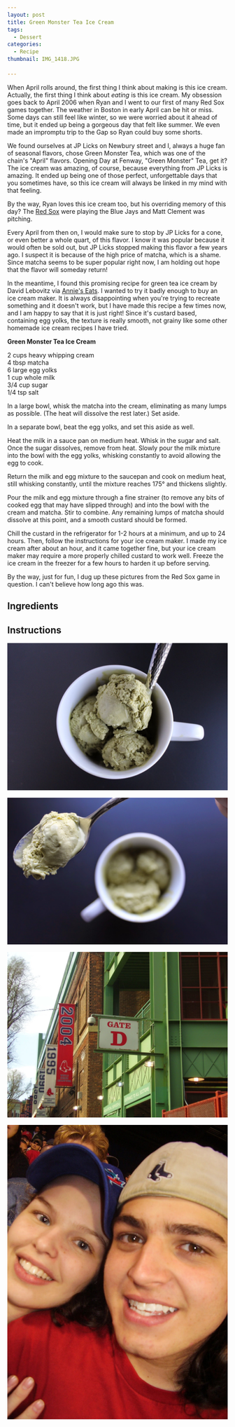 ```yaml
---
layout: post
title: Green Monster Tea Ice Cream
tags:
  - Dessert
categories:
  - Recipe
thumbnail: IMG_1418.JPG

---
```


When April rolls around, the first thing I think about making is this ice cream. Actually, the first thing I think about _eating_ is this ice cream. My obsession goes back to April 2006 when Ryan and I went to our first of many Red Sox games together. The weather in Boston in early April can be hit or miss. Some days can still feel like winter, so we were worried about it ahead of time, but it ended up being a gorgeous day that felt like summer. We even made an impromptu trip to the Gap so Ryan could buy some shorts.  
  
We found ourselves at JP Licks on Newbury street and I, always a huge fan of seasonal flavors, chose Green Monster Tea, which was one of the chain's "April" flavors. Opening Day at Fenway, "Green Monster" Tea, get it? The ice cream was amazing, of course, because everything from JP Licks is amazing. It ended up being one of those perfect, unforgettable days that you sometimes have, so this ice cream will always be linked in my mind with that feeling.  
  
By the way, Ryan loves this ice cream too, but his overriding memory of this day? The [Red Sox](http://www.baseball-reference.com/boxes/BOS/BOS200604130.shtml) were playing the Blue Jays and Matt Clement was pitching.  
  
Every April from then on, I would make sure to stop by JP Licks for a cone, or even better a whole quart, of this flavor. I know it was popular because it would often be sold out, but JP Licks stopped making this flavor a few years ago. I suspect it is because of the high price of matcha, which is a shame. Since matcha seems to be super popular right now, I am holding out hope that the flavor will someday return!  
  
In the meantime, I found this promising recipe for green tea ice cream by David Lebovitz via [Annie's Eats](http://annies-eats.net/2011/07/22/green-tea-ice-cream/). I wanted to try it badly enough to buy an ice cream maker. It is always disappointing when you're trying to recreate something and it doesn't work, but I have made this recipe a few times now, and I am happy to say that it is just right! Since it's custard based, containing egg yolks, the texture is really smooth, not grainy like some other homemade ice cream recipes I have tried.  
  

  
**Green Monster Tea Ice Cream**  
  
2 cups heavy whipping cream  
4 tbsp matcha  
6 large egg yolks  
1 cup whole milk  
3/4 cup sugar  
1/4 tsp salt  
  
In a large bowl, whisk the matcha into the cream, eliminating as many lumps as possible. (The heat will dissolve the rest later.) Set aside.  
  
In a separate bowl, beat the egg yolks, and set this aside as well.  
  
Heat the milk in a sauce pan on medium heat. Whisk in the sugar and salt. Once the sugar dissolves, remove from heat. Slowly pour the milk mixture into the bowl with the egg yolks, whisking constantly to avoid allowing the egg to cook.  
  
Return the milk and egg mixture to the saucepan and cook on medium heat, still whisking constantly, until the mixture reaches 175° and thickens slightly.  
  
Pour the milk and egg mixture through a fine strainer (to remove any bits of cooked egg that may have slipped through) and into the bowl with the cream and matcha. Stir to combine. Any remaining lumps of matcha should dissolve at this point, and a smooth custard should be formed.  
  
Chill the custard in the refrigerator for 1-2 hours at a minimum, and up to 24 hours. Then, follow the instructions for your ice cream maker. I made my ice cream after about an hour, and it came together fine, but your ice cream maker may require a more properly chilled custard to work well. Freeze the ice cream in the freezer for a few hours to harden it up before serving.  
  

  
By the way, just for fun, I dug up these pictures from the Red Sox game in question. I can't believe how long ago this was.

## Ingredients



## Instructions







![Image of Green Monster Tea Ice Cream.](/upload/IMG_1423.JPG)

![Image of Green Monster Tea Ice Cream.](/upload/IMG_1440.JPG)

![Image of Green Monster Tea Ice Cream.](/upload/P4120014.JPG)

![Image of Green Monster Tea Ice Cream.](/upload/P4120041.JPG)
